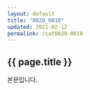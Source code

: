 ```yaml
---
layout: default
title: "0020_0010"
updated: 2021-02-12
permalink: /cat0020-0010
---
```


## {{ page.title }}

본문입니다.
